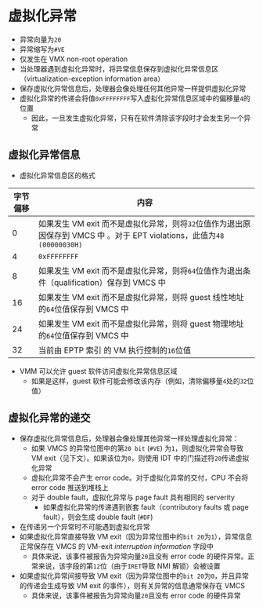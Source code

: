 # 虚拟化异常
* 异常向量为`20`
* 异常缩写为`#VE`
* 仅发生在 VMX non-root operation
* 当处理器遇到虚拟化异常时，将异常信息保存到虚拟化异常信息区（virtualization-exception information area）
* 保存虚拟化异常信息后，处理器会像处理任何其他异常一样提供虚拟化异常
* 虚拟化异常的传递会将值`0xFFFFFFFF`写入虚拟化异常信息区域中的偏移量`4`的位置
  * 因此，一旦发生虚拟化异常，只有在软件清除该字段时才会发生另一个异常

## 虚拟化异常信息

* 虚拟化异常信息区的格式

字节偏移 | 内容
---------|------
0  | 如果发生 VM exit 而不是虚拟化异常，则将`32`位值作为退出原因保存到 VMCS 中 。对于 EPT violations，此值为`48 (00000030H)`
4  | `0xFFFFFFFF`
8  | 如果发生 VM exit 而不是虚拟化异常，则将`64`位值作为退出条件（qualification）保存到 VMCS 中
16 | 如果发生 VM exit 而不是虚拟化异常，则将 guest 线性地址的`64`位值保存到 VMCS 中
24 | 如果发生 VM exit 而不是虚拟化异常，则将 guest 物理地址的`64`位值保存到 VMCS 中
32 | 当前由 EPTP 索引 的 VM 执行控制的`16`位值

* VMM 可以允许 guest 软件访问虚拟化异常信息区域
  * 如果是这样，guest 软件可能会修改该内存（例如，清除偏移量`4`处的`32`位值）

## 虚拟化异常的递交
* 保存虚拟化异常信息后，处理器会像处理其他异常一样处理虚拟化异常：
  * 如果 VMCS 的异常位图中的第`20 bit` (`#VE`) 为`1`，则虚拟化异常会导致 VM exit（见下文）。如果该位为`0`，则使用 IDT 中的门描述符`20`传递虚拟化异常
  * 虚拟化异常不会产生 error code。对于虚拟化异常的交付，CPU 不会将 error code 推送到堆栈上
  * 对于 double fault，虚拟化异常与 page fault 具有相同的 serverity
    * 如果虚拟化异常的传递遇到嵌套 fault（contributory faults 或 page fault），则会生成 double fault (`#DF`)
* 在传递另一个异常时不可能遇到虚拟化异常
* 如果虚拟化异常直接导致 VM exit（因为异常位图中的`bit 20`为`1`），异常信息正常保存在 VMCS 的 VM-exit *interruption information* 字段中
  * 具体来说，该事件被报告为异常向量`20`且没有 error code 的硬件异常。正常来说，该字段的第`12`位（由于`IRET`导致 NMI 解锁）会被设置
* 如果虚拟化异常间接导致 VM exit（因为异常位图中的`bit 20`为`0`，并且异常的传递会生成导致 VM exit 的事件），则有关异常的信息通常保存在 VMCS
  * 具体来说，该事件被报告为异常向量`20`且没有 error code 的硬件异常